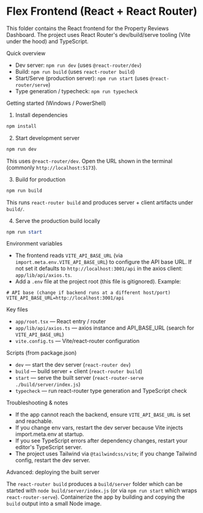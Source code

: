 # Flex Frontend (React + React Router)

This folder contains the React frontend for the Property Reviews Dashboard. The project uses React Router's dev/build/serve tooling (Vite under the hood) and TypeScript.

Quick overview

- Dev server: `npm run dev` (uses `@react-router/dev`)
- Build: `npm run build` (uses `react-router build`)
- Start/Serve (production server): `npm run start` (uses `@react-router/serve`)
- Type generation / typecheck: `npm run typecheck`

Getting started (Windows / PowerShell)

1. Install dependencies

```powershell
npm install
```

2. Start development server

```powershell
npm run dev
```

This uses `@react-router/dev`. Open the URL shown in the terminal (commonly `http://localhost:5173`).

3. Build for production

```powershell
npm run build
```

This runs `react-router build` and produces server + client artifacts under `build/`.

4. Serve the production build locally

```powershell
npm run start
```

Environment variables

- The frontend reads `VITE_API_BASE_URL` (via `import.meta.env.VITE_API_BASE_URL`) to configure the API base URL. If not set it defaults to `http://localhost:3001/api` in the axios client: `app/lib/api/axios.ts`.
- Add a `.env` file at the project root (this file is gitignored). Example:

```env
# API base (change if backend runs at a different host/port)
VITE_API_BASE_URL=http://localhost:3001/api
```

Key files

- `app/root.tsx` — React entry / router
- `app/lib/api/axios.ts` — axios instance and API_BASE_URL (search for `VITE_API_BASE_URL`)
- `vite.config.ts` — Vite/react-router configuration

Scripts (from package.json)

- `dev` — start the dev server (`react-router dev`)
- `build` — build server + client (`react-router build`)
- `start` — serve the built server (`react-router-serve ./build/server/index.js`)
- `typecheck` — run react-router type generation and TypeScript check

Troubleshooting & notes

- If the app cannot reach the backend, ensure `VITE_API_BASE_URL` is set and reachable.
- If you change env vars, restart the dev server because Vite injects import.meta.env at startup.
- If you see TypeScript errors after dependency changes, restart your editor's TypeScript server.
- The project uses Tailwind via `@tailwindcss/vite`; if you change Tailwind config, restart the dev server.

Advanced: deploying the built server

The `react-router build` produces a `build/server` folder which can be started with `node build/server/index.js` (or via `npm run start` which wraps `react-router-serve`). Containerize the app by building and copying the `build` output into a small Node image.
